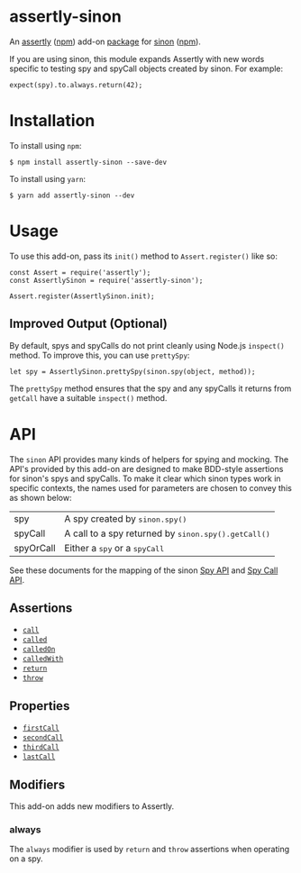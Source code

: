 # assertly-sinon
An [assertly](https://github.com/dongryphon/assertly)
([npm](https://www.npmjs.com/package/assertly)) add-on
[package](https://www.npmjs.com/package/assertly-sinon) for
[sinon](https://github.com/sinonjs/sinon) ([npm](https://www.npmjs.com/package/sinon)).

If you are using sinon, this module expands Assertly with new words specific to testing
spy and spyCall objects created by sinon. For example:

    expect(spy).to.always.return(42);

# Installation

To install using `npm`:

    $ npm install assertly-sinon --save-dev

To install using `yarn`:

    $ yarn add assertly-sinon --dev

# Usage

To use this add-on, pass its `init()` method to `Assert.register()` like so:

    const Assert = require('assertly');
    const AssertlySinon = require('assertly-sinon');

    Assert.register(AssertlySinon.init);

## Improved Output (Optional)

By default, spys and spyCalls do not print cleanly using Node.js `inspect()` method. To
improve this, you can use `prettySpy`:

    let spy = AssertlySinon.prettySpy(sinon.spy(object, method));

The `prettySpy` method ensures that the spy and any spyCalls it returns from `getCall`
have a suitable `inspect()` method.

# API

The `sinon` API provides many kinds of helpers for spying and mocking. The API's
provided by this add-on are designed to make BDD-style assertions for sinon's spys
and spyCalls. To make it clear which sinon types work in specific contexts, the
names used for parameters are chosen to convey this as shown below:

<table>
    <tr>
        <td>spy</td><td>A spy created by <tt>sinon.spy()</tt></td>
    </tr>
    <tr>
        <td>spyCall</td><td>A call to a spy returned by <tt>sinon.spy().getCall()</tt></td>
    </tr>
    <tr>
        <td>spyOrCall</td><td>Either a <tt>spy</tt> or a <tt>spyCall</tt></td>
    </tr>
</table>

See these documents for the mapping of the sinon [Spy API](docs/spy.md) and
[Spy Call API](docs/spyCall.md).

## Assertions

 - [`call`](docs/words/call.md)
 - [`called`](docs/words/called.md)
 - [`calledOn`](docs/words/calledOn.md)
 - [`calledWith`](docs/words/calledWith.md)
 - [`return`](docs/words/return.md)
 - [`throw`](docs/words/throw.md)

## Properties

 - [`firstCall`](docs/words/firstCall.md)
 - [`secondCall`](docs/words/secondCall.md)
 - [`thirdCall`](docs/words/thirdCall.md)
 - [`lastCall`](docs/words/lastCall.md)

## Modifiers

This add-on adds new modifiers to Assertly.

### always

The `always` modifier is used by `return` and `throw` assertions when operating on
a spy.

